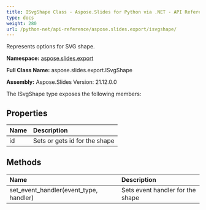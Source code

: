 ```yaml
---
title: ISvgShape Class - Aspose.Slides for Python via .NET - API Reference
type: docs
weight: 280
url: /python-net/api-reference/aspose.slides.export/isvgshape/
---
```


Represents options for SVG shape.

**Namespace:** [aspose.slides.export](/python-net/api-reference/aspose.slides.export/)

**Full Class Name:** aspose.slides.export.ISvgShape

**Assembly:**  Aspose.Slides Version: 21.12.0.0

The ISvgShape type exposes the following members:
## **Properties**
|**Name**|**Description**|
| :- | :- |
|id|Sets or gets id for the shape|
## **Methods**
|**Name**|**Description**|
| :- | :- |
|set_event_handler(event_type, handler)|Sets event handler for the shape|
